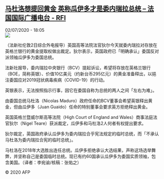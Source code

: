 <!--1593712563000-->
[马杜洛想提回黄金 英称瓜伊多才是委内瑞拉总统 – 法国国际广播电台 - RFI](http://www.rfi.fr//cn/contenu/20200702-%E9%A9%AC%E6%9D%9C%E6%B4%9B%E6%83%B3%E6%8F%90%E5%9B%9E%E9%BB%84%E9%87%91-%E8%8B%B1%E7%A7%B0%E7%93%9C%E4%BC%8A%E5%A4%9A%E6%89%8D%E6%98%AF%E5%A7%94%E5%86%85%E7%91%9E%E6%8B%89%E6%80%BB%E7%BB%9F)
------

<div>02/07/2020 - 18:05</div><img src="https://s.rfi.fr/media/display/6e1d2cee-bc83-11ea-abbf-005056bf87d6/w:310/p:16x9/int0001b.200703000502.jpg"><div class="t-content__body u-clearfix"><div class="m-interstitial"></div><p>（法新社伦敦2日综合外电报导）英国高等法院法官狄尔今天就委内瑞拉对存放在英格兰银行的黄金提取权做出裁定。狄尔表示，英国政府已「明确承认」委国反对派领袖瓜伊多为委国总统。</p><p>    法新社报导，委内瑞拉中央银行（BCV）提起诉讼，希望将存放在英格兰银行（BOE，简称英银）、价值10亿美元（约新台币295亿元）的黄金准备释出，以挹注委国应对2019冠状病毒疾病（COVID-19）的行动。</p><p>    英银表示，无法按照指示行事，因它在委国自称为总统的两人之间「左右为难」。</p><p>    由委国总统马杜洛（Nicolas Maduro）政府任命的BCV董事会希望英银释出黄金，但由瓜伊多（Juan Guaido）任命的特别董事会要求英方拒绝释出黄金。</p><p>    英国英格兰暨威尔斯高等法院（High Court of England and Wales）商事法庭法官狄尔（Nigel Teare）获派裁定，瓜伊多和马杜洛2人何者有权提出要求。</p><p>    狄尔裁定，英国政府承认瓜伊多为委内瑞拉合乎宪法规定的临时总统，而「不承认马杜洛为委内瑞拉合宪的临时总统」。</p><p>    马杜洛在2018年大选胜出连任总统。瓜伊多拒绝承认大选结果，声称这场选举舞弊，并坚称自己是委国临时总统。现已有约60国承认瓜伊多为委国实质领袖，包含美国。（译者：李宛谕/核稿：张佑之）</p><p class="t-copyright">© 2020 AFP</p>        </div>
